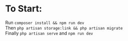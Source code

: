 # To Start:
Run ` composer install && npm run dev ` <br/>
Then `php artisan storage:link && php artisan migrate`<br/>
Finally `php artisan serve` and `npm run dev`<br/>
